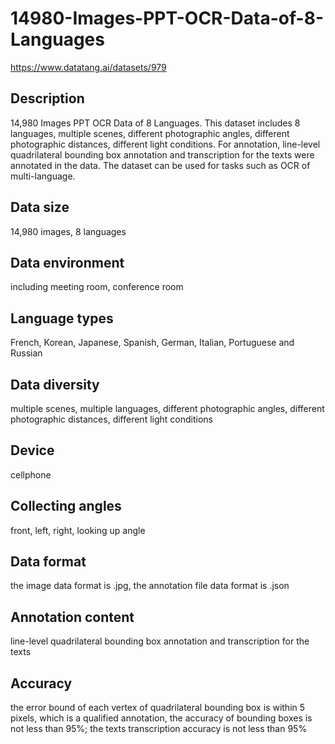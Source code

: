 # 14980-Images-PPT-OCR-Data-of-8-Languages
https://www.datatang.ai/datasets/979

## Description
14,980 Images PPT OCR Data of 8 Languages. This dataset includes 8 languages, multiple scenes, different photographic angles, different photographic distances, different light conditions. For annotation, line-level quadrilateral bounding box annotation and transcription for the texts were annotated in the data. The dataset can be used for tasks such as OCR of multi-language.

## Data size
14,980 images, 8 languages

## Data environment
including meeting room, conference room

## Language types
French, Korean, Japanese, Spanish, German, Italian, Portuguese and Russian

## Data diversity
multiple scenes, multiple languages, different photographic angles, different photographic distances, different light conditions

## Device
cellphone

## Collecting angles
front, left, right, looking up angle

## Data format
the image data format is .jpg, the annotation file data format is .json

## Annotation content
line-level quadrilateral bounding box annotation and transcription for the texts

## Accuracy
the error bound of each vertex of quadrilateral bounding box is within 5 pixels, which is a qualified annotation, the accuracy of bounding boxes is not less than 95%; the texts transcription accuracy is not less than 95%
